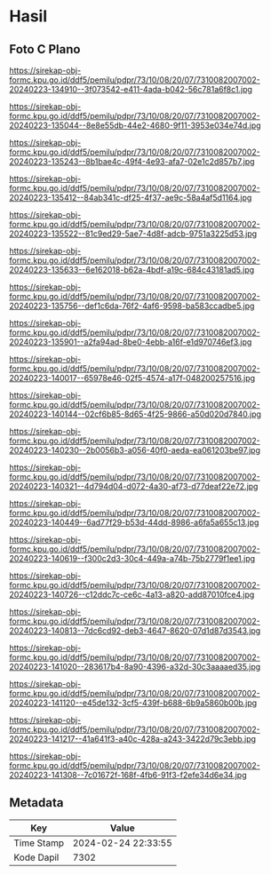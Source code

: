 # Hasil

## Foto C Plano

https://sirekap-obj-formc.kpu.go.id/ddf5/pemilu/pdpr/73/10/08/20/07/7310082007002-20240223-134910--3f073542-e411-4ada-b042-56c781a6f8c1.jpg

https://sirekap-obj-formc.kpu.go.id/ddf5/pemilu/pdpr/73/10/08/20/07/7310082007002-20240223-135044--8e8e55db-44e2-4680-9f11-3953e034e74d.jpg

https://sirekap-obj-formc.kpu.go.id/ddf5/pemilu/pdpr/73/10/08/20/07/7310082007002-20240223-135243--8b1bae4c-49f4-4e93-afa7-02e1c2d857b7.jpg

https://sirekap-obj-formc.kpu.go.id/ddf5/pemilu/pdpr/73/10/08/20/07/7310082007002-20240223-135412--84ab341c-df25-4f37-ae9c-58a4af5d1164.jpg

https://sirekap-obj-formc.kpu.go.id/ddf5/pemilu/pdpr/73/10/08/20/07/7310082007002-20240223-135522--81c9ed29-5ae7-4d8f-adcb-9751a3225d53.jpg

https://sirekap-obj-formc.kpu.go.id/ddf5/pemilu/pdpr/73/10/08/20/07/7310082007002-20240223-135633--6e162018-b62a-4bdf-a19c-684c43181ad5.jpg

https://sirekap-obj-formc.kpu.go.id/ddf5/pemilu/pdpr/73/10/08/20/07/7310082007002-20240223-135756--def1c6da-76f2-4af6-9598-ba583ccadbe5.jpg

https://sirekap-obj-formc.kpu.go.id/ddf5/pemilu/pdpr/73/10/08/20/07/7310082007002-20240223-135901--a2fa94ad-8be0-4ebb-a16f-e1d970746ef3.jpg

https://sirekap-obj-formc.kpu.go.id/ddf5/pemilu/pdpr/73/10/08/20/07/7310082007002-20240223-140017--65978e46-02f5-4574-a17f-048200257516.jpg

https://sirekap-obj-formc.kpu.go.id/ddf5/pemilu/pdpr/73/10/08/20/07/7310082007002-20240223-140144--02cf6b85-8d65-4f25-9866-a50d020d7840.jpg

https://sirekap-obj-formc.kpu.go.id/ddf5/pemilu/pdpr/73/10/08/20/07/7310082007002-20240223-140230--2b0056b3-a056-40f0-aeda-ea061203be97.jpg

https://sirekap-obj-formc.kpu.go.id/ddf5/pemilu/pdpr/73/10/08/20/07/7310082007002-20240223-140321--4d794d04-d072-4a30-af73-d77deaf22e72.jpg

https://sirekap-obj-formc.kpu.go.id/ddf5/pemilu/pdpr/73/10/08/20/07/7310082007002-20240223-140449--6ad77f29-b53d-44dd-8986-a6fa5a655c13.jpg

https://sirekap-obj-formc.kpu.go.id/ddf5/pemilu/pdpr/73/10/08/20/07/7310082007002-20240223-140619--f300c2d3-30c4-449a-a74b-75b2779f1ee1.jpg

https://sirekap-obj-formc.kpu.go.id/ddf5/pemilu/pdpr/73/10/08/20/07/7310082007002-20240223-140726--c12ddc7c-ce6c-4a13-a820-add87010fce4.jpg

https://sirekap-obj-formc.kpu.go.id/ddf5/pemilu/pdpr/73/10/08/20/07/7310082007002-20240223-140813--7dc6cd92-deb3-4647-8620-07d1d87d3543.jpg

https://sirekap-obj-formc.kpu.go.id/ddf5/pemilu/pdpr/73/10/08/20/07/7310082007002-20240223-141020--283617b4-8a90-4396-a32d-30c3aaaaed35.jpg

https://sirekap-obj-formc.kpu.go.id/ddf5/pemilu/pdpr/73/10/08/20/07/7310082007002-20240223-141120--e45de132-3cf5-439f-b688-6b9a5860b00b.jpg

https://sirekap-obj-formc.kpu.go.id/ddf5/pemilu/pdpr/73/10/08/20/07/7310082007002-20240223-141217--41a641f3-a40c-428a-a243-3422d79c3ebb.jpg

https://sirekap-obj-formc.kpu.go.id/ddf5/pemilu/pdpr/73/10/08/20/07/7310082007002-20240223-141308--7c01672f-168f-4fb6-91f3-f2efe34d6e34.jpg


## Metadata

| Key        | Value               |
| ---------- | ------------------- |
| Time Stamp | 2024-02-24 22:33:55 |
| Kode Dapil | 7302                |



